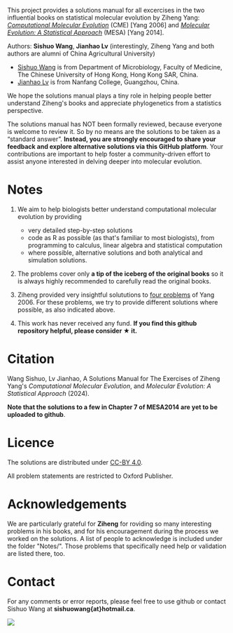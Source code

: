 This project provides a solutions manual for all excercises in the two influential books on statistical molecular evolution by Ziheng Yang: [<i>Computational Molecular Evolution</i>](http://abacus.gene.ucl.ac.uk/CME/) (CME) [Yang 2006] and [<i>Molecular Evolution: A Statistical Approach</i>](http://abacus.gene.ucl.ac.uk/MESA/) (MESA) [Yang 2014].

Authors: **Sishuo Wang**, **Jianhao Lv** (interestingly, Ziheng Yang and both authors are alumni of China Agricultural University)
* [Sishuo Wang](https://www.cuhk.edu.hk/med/mic/People/Sishuo.html) is from Department of Microbiology, Faculty of Medicine, The Chinese University of Hong Kong, Hong Kong SAR, China.
* [Jianhao Lv](https://sxy.nfu.edu.cn/xygk/szdw/szql/zj/c9cea5751f3c448585440f7b5b4a46bc.htm ) is from Nanfang College, Guangzhou, China.

We hope the solutions manual plays a tiny role in helping people better understand Ziheng's books and appreciate phylogenetics from a statistics perspective.

The solutions manual has NOT been formally reviewed, because everyone is welcome to review it. So by no means are the solutions to be taken as a “standard answer”. **Instead, you are strongly encouraged to share your feedback and explore alternative solutions via this GitHub platform**. Your contributions are important to help foster a community-driven effort to assist anyone interested in delving deeper into molecular evolution.

# Notes
1. We aim to help biologists better understand computational molecular evolution by providing
   * very detailed step-by-step solutions
   * code as R as possible (as that's familiar to most biologists), from programming to calculus, linear algebra and statistical computation
   * where possible, alternative solutions and both analytical and simulation solutions.

2. The problems cover only **a tip of the iceberg of the original books** so it is always highly recommended to carefully read the original books.

3. Ziheng provided very insightful solututions to [four problems](https://abacus.gene.ucl.ac.uk/CME/Yang2006CME.Exercises.pdf) of Yang 2006. For these problems, we try to provide different solutions where possible, as also indicated above.
  
4. This work has never received any fund. **If you find this github repository helpful, please consider ★ it.**

# Citation
Wang Sishuo, Lv Jianhao, A Solutions Manual for The Exercises of Ziheng Yang's <i>Computational Molecular Evolution</i>, and <i>Molecular Evolution: A Statistical Approach</i> (2024).

**Note that the solutions to a few in Chapter 7 of MESA2014 are yet to be uploaded to github**.

# Licence
The solutions are distributed under [CC-BY 4.0](https://creativecommons.org/licenses/by/4.0/).

All problem statements are restricted to Oxford Publisher.

# Acknowledgements
We are particularly grateful for **Ziheng** for roviding so many interesting problems in his books, and for his encouragement during the process we worked on the solutions. A list of people to acknowledge is included under the folder "Notes/". Those problems that specifically need help or validation are listed there, too.

# Contact
For any comments or error reports, please feel free to use github or contact Sishuo Wang at **sishuowang{at}hotmail.ca**.

![](https://komarev.com/ghpvc/?username=sishuowang)
